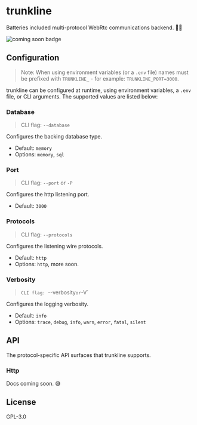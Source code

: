 # trunkline

Batteries included multi-protocol WebRtc communications backend. 📶🔋

![coming soon badge](https://img.shields.io/badge/status-alpha-orange.svg)

## Configuration

> Note: When using environment variables (or a `.env` file) names must be prefixed with `TRUNKLINE_` - for example: `TRUNKLINE_PORT=3000`.

trunkline can be configured at runtime, using environment variables, a `.env` file, or CLI arguments. The supported values are listed below:

### Database

> CLI flag: `--database`

Configures the backing database type.

+ Default: `memory`
+ Options: `memory`, `sql`

### Port

> CLI flag: `--port` or `-P`

Configures the http listening port.

+ Default: `3000`

### Protocols

> CLI flag: `--protocols`

Configures the listening wire protocols.

+ Default: `http`
+ Options: `http`, more soon.

### Verbosity

> `CLI flag: `--verbosity` or `-V`

Configures the logging verbosity.

+ Default: `info`
+ Options: `trace`, `debug`, `info`, `warn`, `error`, `fatal`, `silent`

## API

The protocol-specific API surfaces that trunkline supports.

### Http

Docs coming soon. 😅

## License

GPL-3.0